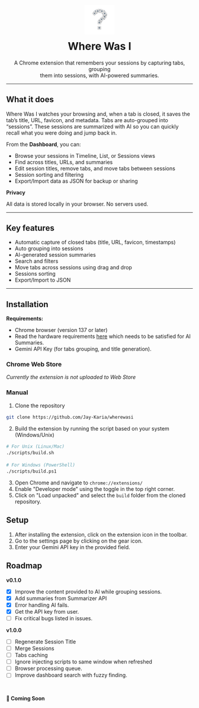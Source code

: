 <div align="center" style="margin-top: 30px">
    <img src="./assets/logo.png" alt="Logo" width="80" />
    <h1 style="margin-top: 12px;">Where Was I</h1>
    <p>
        A Chrome extension that remembers your sessions by capturing tabs, grouping<br/> them into sessions, with AI-powered summaries.
    </p>
</div>

---

<!-- Short Demo Video -->

## What it does

Where Was I watches your browsing and, when a tab is closed, it saves the tab’s title, URL, favicon, and metadata. Tabs are auto-grouped into “sessions”. These sessions are summarized with AI so you can quickly recall what you were doing and jump back in.

From the **Dashboard**, you can:

- Browse your sessions in Timeline, List, or Sessions views
- Find across titles, URLs, and summaries
- Edit session titles, remove tabs, and move tabs between sessions
- Session sorting and filtering
- Export/Import data as JSON for backup or sharing

**Privacy**

All data is stored locally in your browser. No servers used.

---

## Key features

- Automatic capture of closed tabs (title, URL, favicon, timestamps)
- Auto grouping into sessions
- AI-generated session summaries
- Search and filters
- Move tabs across sessions using drag and drop
- Sessions sorting
- Export/Import to JSON

---

## Installation

**Requirements:**

- Chrome browser (version 137 or later)
- Read the hardware requirements [here](https://developer.chrome.com/docs/ai/get-started#hardware) which needs to be satisfied for AI Summaries.
- Gemini API Key (for tabs grouping, and title generation).

### Chrome Web Store

_Currently the extension is not uploaded to Web Store_

### Manual

1. Clone the repository

```sh
git clone https://github.com/Jay-Karia/wherewasi
```

2. Build the extension by running the script based on your system (Windows/Unix)

```sh
# For Unix (Linux/Mac)
./scripts/build.sh

# For Windows (PowerShell)
./scripts/build.ps1
```

3. Open Chrome and navigate to `chrome://extensions/`
4. Enable "Developer mode" using the toggle in the top right corner.
5. Click on "Load unpacked" and select the `build` folder from the cloned repository.

## Setup

1. After installing the extension, click on the extension icon in the toolbar.
2. Go to the settings page by clicking on the gear icon.
3. Enter your Gemini API key in the provided field.

## Roadmap

**v0.1.0**

- [x] Improve the content provided to AI while grouping sessions.
- [x] Add summaries from Summarizer API
- [x] Error handling AI fails.
- [x] Get the API key from user.
- [ ] Fix critical bugs listed in issues.

**v1.0.0**

- [ ] Regenerate Session Title
- [ ] Merge Sessions
- [ ] Tabs caching
- [ ] Ignore injecting scripts to same window when refreshed
- [ ] Browser processing queue.
- [ ] Improve dashboard search with fuzzy finding.

<br>

**🚀 Coming Soon**
